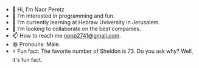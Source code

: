 - 👋 Hi, I’m Naor Peretz
- 👀 I’m interested in programming and fun.
- 🌱 I’m currently learning at Hebraw Uviversity in Jerusalem.
- 💞️ I’m looking to collaborate on the best companies.
- 📫 How to reach me npnp2741@gmail.com.
- 😄 Pronouns: Male.
- ⚡ Fun fact: The favorite number of Sheldon is 73. Do you ask why? Well, it's fun fact.

<!---
naorperetz/naorperetz is a ✨ special ✨ repository because its `README.md` (this file) appears on your GitHub profile.
You can click the Preview link to take a look at your changes.
--->
